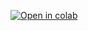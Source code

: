 [![Open in colab](https://colab.research.google.com/assests/colab-badge.svg)](https://colab.research.google.com/github/Sheim1278/Data_scince.git/blob/master/notebook/datascince.ipynb)
